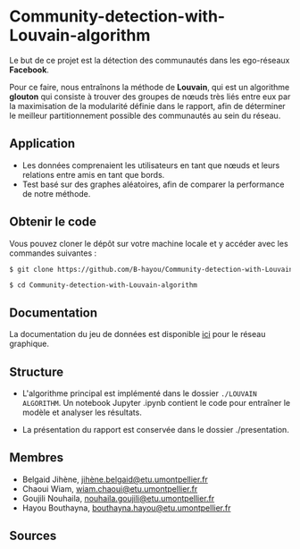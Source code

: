 # Community-detection-with-Louvain-algorithm

Le but de ce projet est la détection des communautés dans les ego-réseaux **Facebook**.  

Pour ce faire, nous entraînons la méthode de **Louvain**, qui est un algorithme **glouton** qui consiste à trouver des groupes de nœuds très liés entre eux par la maximisation de la modularité définie dans le rapport, afin de déterminer le meilleur partitionnement possible des communautés au sein du réseau.  

## Application

* Les données comprenaient les utilisateurs en tant que nœuds et leurs relations entre amis en tant que bords.
* Test basé sur des graphes aléatoires, afin de comparer la performance de notre méthode. 


## Obtenir le code 

Vous pouvez cloner le dépôt sur votre machine locale et y accéder avec les commandes suivantes : 

```sh 
$ git clone https://github.com/B-hayou/Community-detection-with-Louvain-algorithm.git
```
```
$ cd Community-detection-with-Louvain-algorithm
```
## Documentation
 
La documentation du jeu de données est disponible [ici](https://snap.stanford.edu/data/ego-Facebook.html?fbclid=IwAR1HI3gBO5eqh7FfR3ZMBTADCMYftpHGoI7MN1kfZFDYwhEBNqvMqOei88c) pour le réseau graphique. 

## Structure 

* L'algorithme principal est implémenté dans le dossier `./LOUVAIN ALGORITHM`. Un notebook Jupyter .ipynb contient le code pour entraîner le modèle et analyser les résultats. 

* La présentation du rapport est conservée dans le dossier ./presentation. 

## Membres

- Belgaid Jihène, jihène.belgaid@etu.umontpellier.fr
- Chaoui Wiam, wiam.chaoui@etu.umontpellier.fr
- Goujili Nouhaila, nouhaila.goujili@etu.umontpellier.fr
- Hayou Bouthayna, bouthayna.hayou@etu.umontpellier.fr

## Sources




